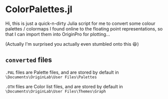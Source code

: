 # ColorPalettes.jl

Hi, this is just a quick-n-dirty Julia script for me to convert some colour palettes / colormaps I found online to the floating point representations, so that I can import them into OriginPro for plotting...

(Actually I'm surprised you actually even stumbled onto this 😆)

## `converted` files
`.PAL` files are Palette files, and are stored by default in `\Documents\OriginLab\User Files\Palettes`

`.OTH` files are Color list files, and are stored by default in `\Documents\OriginLab\User Files\Themes\Graph`

